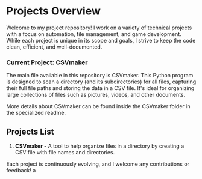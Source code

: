 
# Projects Overview

Welcome to my project repository! I work on a variety of technical projects with a focus on automation, file management, and game development. 
While each project is unique in its scope and goals, I strive to keep the code clean, efficient, and well-documented.

### Current Project: CSVmaker
The main file available in this repository is CSVmaker. This Python program is designed to scan a directory (and its subdirectories) for all files, capturing their full file paths and storing the data in a CSV file. It's ideal for organizing large collections of files such as pictures, videos, and other documents.

More details about CSVmaker can be found inside the CSVmaker folder in the specialized readme.

## Projects List
1. **CSVmaker** - A tool to help organize files in a directory by creating a CSV file with file names and directories.

Each project is continuously evolving, and I welcome any contributions or feedback!  a

